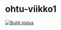 # ohtu-viikko1
[![Build status](https://travis-ci.org/BikkuMyy/ohtu-viikko1.svg?branch=master)](https://travis-ci.org/BikkuMyy/ohtu-viikko1)
